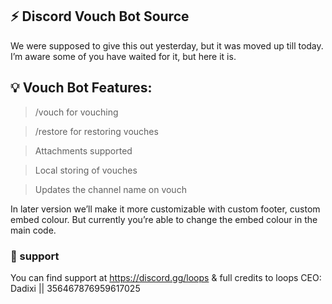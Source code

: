 ## ⚡ Discord Vouch Bot Source
We were supposed to give this out yesterday, but it was moved up till today. I’m aware some of you have waited for it, but here it is.

## 💡 Vouch Bot Features:
> /vouch for vouching

> /restore for restoring vouches

> Attachments supported

> Local storing of vouches

> Updates the channel name on vouch

In later version we’ll make it more customizable with custom footer, custom embed colour. But currently you’re able to change the embed colour in the main code.

### 💎 support
You can find support at https://discord.gg/loops & full credits to loops CEO: Dadixi || 356467876959617025 
